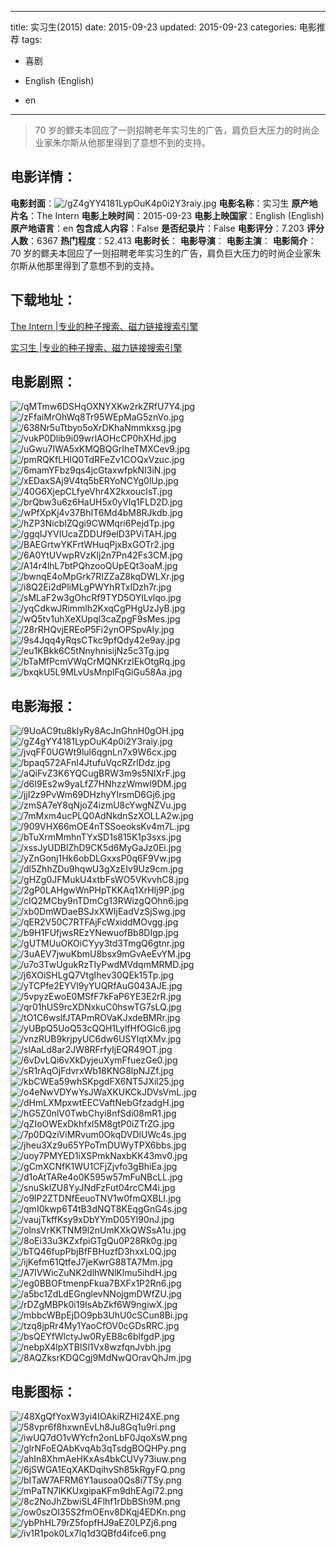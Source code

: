 
---
title: 实习生(2015)
date: 2015-09-23
updated: 2015-09-23
categories: 电影推荐
tags:
- 喜剧

- English (English)
- en
---


> 70 岁的鳏夫本回应了一则招聘老年实习生的广告，肩负巨大压力的时尚企业家朱尔斯从他那里得到了意想不到的支持。

## **电影详情**：

**电影封面**：<img src="https://image.tmdb.org/t/p/w200/gZ4gYY4181LypOuK4p0i2Y3raiy.jpg" alt="/gZ4gYY4181LypOuK4p0i2Y3raiy.jpg" title="/gZ4gYY4181LypOuK4p0i2Y3raiy.jpg">
**电影名称**：实习生
**原产地片名**：The Intern
**电影上映时间**：2015-09-23
**电影上映国家**：English (English)
**原产地语言**：en
**包含成人内容**：False
**是否纪录片**：False
**电影评分**：7.203
**评分人数**：6367
**热门程度**：52.413
**电影时长**：
**电影导演**：
**电影主演**：
**电影简介**：70 岁的鳏夫本回应了一则招聘老年实习生的广告，肩负巨大压力的时尚企业家朱尔斯从他那里得到了意想不到的支持。

## **下载地址**：
[The Intern |专业的种子搜索、磁力链接搜索引擎](https://movie.amd794.com:2083/?search=The%20Intern&ordering=&mode=match_phrase&page_size=10&page=1)

[实习生 |专业的种子搜索、磁力链接搜索引擎](https://movie.amd794.com:2083/?search=%E5%AE%9E%E4%B9%A0%E7%94%9F&ordering=&mode=match_phrase&page_size=10&page=1)
 

## **电影剧照**：
<img src="https://image.tmdb.org/t/p/original/qMTmw6DSHqOXNYXKw2rkZRfU7Y4.jpg" alt="/qMTmw6DSHqOXNYXKw2rkZRfU7Y4.jpg" title="/qMTmw6DSHqOXNYXKw2rkZRfU7Y4.jpg"><img src="https://image.tmdb.org/t/p/original/zFfaiMrOhWq8Tr95WEpMaG5znVo.jpg" alt="/zFfaiMrOhWq8Tr95WEpMaG5znVo.jpg" title="/zFfaiMrOhWq8Tr95WEpMaG5znVo.jpg"><img src="https://image.tmdb.org/t/p/original/638Nr5uTtbyo5oXrDKhaNmmkxsg.jpg" alt="/638Nr5uTtbyo5oXrDKhaNmmkxsg.jpg" title="/638Nr5uTtbyo5oXrDKhaNmmkxsg.jpg"><img src="https://image.tmdb.org/t/p/original/vukP0Dlib9i09wrlAOHcCP0hXHd.jpg" alt="/vukP0Dlib9i09wrlAOHcCP0hXHd.jpg" title="/vukP0Dlib9i09wrlAOHcCP0hXHd.jpg"><img src="https://image.tmdb.org/t/p/original/uGwu7IWA5xKMQBQGrIheTMXCev9.jpg" alt="/uGwu7IWA5xKMQBQGrIheTMXCev9.jpg" title="/uGwu7IWA5xKMQBQGrIheTMXCev9.jpg"><img src="https://image.tmdb.org/t/p/original/pmRQKfLHlQ0TdRFeZv1COQxVzuc.jpg" alt="/pmRQKfLHlQ0TdRFeZv1COQxVzuc.jpg" title="/pmRQKfLHlQ0TdRFeZv1COQxVzuc.jpg"><img src="https://image.tmdb.org/t/p/original/6mamYFbz9qs4jcGtaxwfpkNI3iN.jpg" alt="/6mamYFbz9qs4jcGtaxwfpkNI3iN.jpg" title="/6mamYFbz9qs4jcGtaxwfpkNI3iN.jpg"><img src="https://image.tmdb.org/t/p/original/xEDaxSAj9V4tq5bERYoNCYg0lUp.jpg" alt="/xEDaxSAj9V4tq5bERYoNCYg0lUp.jpg" title="/xEDaxSAj9V4tq5bERYoNCYg0lUp.jpg"><img src="https://image.tmdb.org/t/p/original/40G6XjepCLfyeVhr4X2kxoucIsT.jpg" alt="/40G6XjepCLfyeVhr4X2kxoucIsT.jpg" title="/40G6XjepCLfyeVhr4X2kxoucIsT.jpg"><img src="https://image.tmdb.org/t/p/original/brQbw3u6z6HaUH5x0yVIq1FLD2D.jpg" alt="/brQbw3u6z6HaUH5x0yVIq1FLD2D.jpg" title="/brQbw3u6z6HaUH5x0yVIq1FLD2D.jpg"><img src="https://image.tmdb.org/t/p/original/wPfXpKj4v37BhIT6Md4bM8RJkdb.jpg" alt="/wPfXpKj4v37BhIT6Md4bM8RJkdb.jpg" title="/wPfXpKj4v37BhIT6Md4bM8RJkdb.jpg"><img src="https://image.tmdb.org/t/p/original/hZP3NicbIZQgi9CWMqri6PejdTp.jpg" alt="/hZP3NicbIZQgi9CWMqri6PejdTp.jpg" title="/hZP3NicbIZQgi9CWMqri6PejdTp.jpg"><img src="https://image.tmdb.org/t/p/original/ggqIJYVIUcaZDDUf9elD3PViTAH.jpg" alt="/ggqIJYVIUcaZDDUf9elD3PViTAH.jpg" title="/ggqIJYVIUcaZDDUf9elD3PViTAH.jpg"><img src="https://image.tmdb.org/t/p/original/BAEGrtwYKFrtWHuqPjxBxGOTr2.jpg" alt="/BAEGrtwYKFrtWHuqPjxBxGOTr2.jpg" title="/BAEGrtwYKFrtWHuqPjxBxGOTr2.jpg"><img src="https://image.tmdb.org/t/p/original/6A0YtUVwpRVzKlj2n7Pn42Fs3CM.jpg" alt="/6A0YtUVwpRVzKlj2n7Pn42Fs3CM.jpg" title="/6A0YtUVwpRVzKlj2n7Pn42Fs3CM.jpg"><img src="https://image.tmdb.org/t/p/original/A14r4lhL7btPQhzooQUpEQt3oaM.jpg" alt="/A14r4lhL7btPQhzooQUpEQt3oaM.jpg" title="/A14r4lhL7btPQhzooQUpEQt3oaM.jpg"><img src="https://image.tmdb.org/t/p/original/bwnqE4oMpGrk7RIZZaZ8kqDWLXr.jpg" alt="/bwnqE4oMpGrk7RIZZaZ8kqDWLXr.jpg" title="/bwnqE4oMpGrk7RIZZaZ8kqDWLXr.jpg"><img src="https://image.tmdb.org/t/p/original/i8Q2Ei2dPliMLgPWYhRTxIDzh7r.jpg" alt="/i8Q2Ei2dPliMLgPWYhRTxIDzh7r.jpg" title="/i8Q2Ei2dPliMLgPWYhRTxIDzh7r.jpg"><img src="https://image.tmdb.org/t/p/original/sMLaF2w3gOhcRf9TYD5OYILvlqo.jpg" alt="/sMLaF2w3gOhcRf9TYD5OYILvlqo.jpg" title="/sMLaF2w3gOhcRf9TYD5OYILvlqo.jpg"><img src="https://image.tmdb.org/t/p/original/yqCdkwJRimmlh2KxqCgPHgUzJyB.jpg" alt="/yqCdkwJRimmlh2KxqCgPHgUzJyB.jpg" title="/yqCdkwJRimmlh2KxqCgPHgUzJyB.jpg"><img src="https://image.tmdb.org/t/p/original/wQ5tv1uhXeXUpql3caZpgF9sMes.jpg" alt="/wQ5tv1uhXeXUpql3caZpgF9sMes.jpg" title="/wQ5tv1uhXeXUpql3caZpgF9sMes.jpg"><img src="https://image.tmdb.org/t/p/original/28rRHQvjEREoP5Fi2ynOPSpvAly.jpg" alt="/28rRHQvjEREoP5Fi2ynOPSpvAly.jpg" title="/28rRHQvjEREoP5Fi2ynOPSpvAly.jpg"><img src="https://image.tmdb.org/t/p/original/9s4Jqq4yRqsCTkc9pfQdy42e9ay.jpg" alt="/9s4Jqq4yRqsCTkc9pfQdy42e9ay.jpg" title="/9s4Jqq4yRqsCTkc9pfQdy42e9ay.jpg"><img src="https://image.tmdb.org/t/p/original/eu1KBkk6C5tNnyhnisijNz5c3Tg.jpg" alt="/eu1KBkk6C5tNnyhnisijNz5c3Tg.jpg" title="/eu1KBkk6C5tNnyhnisijNz5c3Tg.jpg"><img src="https://image.tmdb.org/t/p/original/bTaMfPcmVWqCrMQNKrzIEkOtgRq.jpg" alt="/bTaMfPcmVWqCrMQNKrzIEkOtgRq.jpg" title="/bTaMfPcmVWqCrMQNKrzIEkOtgRq.jpg"><img src="https://image.tmdb.org/t/p/original/bxqkU5L9MLvUsMnplFqGiGu58Aa.jpg" alt="/bxqkU5L9MLvUsMnplFqGiGu58Aa.jpg" title="/bxqkU5L9MLvUsMnplFqGiGu58Aa.jpg">

## **电影海报**：
<img src="https://image.tmdb.org/t/p/original/9UoAC9tu8kIyRy8AcJnGhnH0gOH.jpg" alt="/9UoAC9tu8kIyRy8AcJnGhnH0gOH.jpg" title="/9UoAC9tu8kIyRy8AcJnGhnH0gOH.jpg"><img src="https://image.tmdb.org/t/p/original/gZ4gYY4181LypOuK4p0i2Y3raiy.jpg" alt="/gZ4gYY4181LypOuK4p0i2Y3raiy.jpg" title="/gZ4gYY4181LypOuK4p0i2Y3raiy.jpg"><img src="https://image.tmdb.org/t/p/original/jvqFF0UGWt9lul6qgnLn7x9W6cx.jpg" alt="/jvqFF0UGWt9lul6qgnLn7x9W6cx.jpg" title="/jvqFF0UGWt9lul6qgnLn7x9W6cx.jpg"><img src="https://image.tmdb.org/t/p/original/bpaq572AFnI4JtufuVqcRZrlDdz.jpg" alt="/bpaq572AFnI4JtufuVqcRZrlDdz.jpg" title="/bpaq572AFnI4JtufuVqcRZrlDdz.jpg"><img src="https://image.tmdb.org/t/p/original/aQiFvZ3K6YQCugBRW3m9s5NIXrF.jpg" alt="/aQiFvZ3K6YQCugBRW3m9s5NIXrF.jpg" title="/aQiFvZ3K6YQCugBRW3m9s5NIXrF.jpg"><img src="https://image.tmdb.org/t/p/original/d6I9Es2w9yaLfZ7HNhzzWmwl9DM.jpg" alt="/d6I9Es2w9yaLfZ7HNhzzWmwl9DM.jpg" title="/d6I9Es2w9yaLfZ7HNhzzWmwl9DM.jpg"><img src="https://image.tmdb.org/t/p/original/jjI2z9PvWm69DHzhyYIrsmD6Gj6.jpg" alt="/jjI2z9PvWm69DHzhyYIrsmD6Gj6.jpg" title="/jjI2z9PvWm69DHzhyYIrsmD6Gj6.jpg"><img src="https://image.tmdb.org/t/p/original/zmSA7eY8qNjoZ4izmU8cYwgNZVu.jpg" alt="/zmSA7eY8qNjoZ4izmU8cYwgNZVu.jpg" title="/zmSA7eY8qNjoZ4izmU8cYwgNZVu.jpg"><img src="https://image.tmdb.org/t/p/original/7mMxm4ucPLQ0AdNkdnSzXOLLA2w.jpg" alt="/7mMxm4ucPLQ0AdNkdnSzXOLLA2w.jpg" title="/7mMxm4ucPLQ0AdNkdnSzXOLLA2w.jpg"><img src="https://image.tmdb.org/t/p/original/909VHX66mOE4nTSSoeoksKv4m7L.jpg" alt="/909VHX66mOE4nTSSoeoksKv4m7L.jpg" title="/909VHX66mOE4nTSSoeoksKv4m7L.jpg"><img src="https://image.tmdb.org/t/p/original/bTuXrmMmhnTYxSD1s815K1p3sxs.jpg" alt="/bTuXrmMmhnTYxSD1s815K1p3sxs.jpg" title="/bTuXrmMmhnTYxSD1s815K1p3sxs.jpg"><img src="https://image.tmdb.org/t/p/original/xssJyUDBlZhD9CK5d6MyGaJz0Ei.jpg" alt="/xssJyUDBlZhD9CK5d6MyGaJz0Ei.jpg" title="/xssJyUDBlZhD9CK5d6MyGaJz0Ei.jpg"><img src="https://image.tmdb.org/t/p/original/yZnGonj1Hk6obDLGxxsP0q6F9Vw.jpg" alt="/yZnGonj1Hk6obDLGxxsP0q6F9Vw.jpg" title="/yZnGonj1Hk6obDLGxxsP0q6F9Vw.jpg"><img src="https://image.tmdb.org/t/p/original/dl5ZhhZDu9hqwU3gXzEIv9Uz9cm.jpg" alt="/dl5ZhhZDu9hqwU3gXzEIv9Uz9cm.jpg" title="/dl5ZhhZDu9hqwU3gXzEIv9Uz9cm.jpg"><img src="https://image.tmdb.org/t/p/original/gHZg0JFMukU4xtbFsWO5VKvvhC8.jpg" alt="/gHZg0JFMukU4xtbFsWO5VKvvhC8.jpg" title="/gHZg0JFMukU4xtbFsWO5VKvvhC8.jpg"><img src="https://image.tmdb.org/t/p/original/2gP0LAHgwWnPHpTKKAq1XrHIj9P.jpg" alt="/2gP0LAHgwWnPHpTKKAq1XrHIj9P.jpg" title="/2gP0LAHgwWnPHpTKKAq1XrHIj9P.jpg"><img src="https://image.tmdb.org/t/p/original/cIQ2MCby9nTDmCg13RWizgQOhn6.jpg" alt="/cIQ2MCby9nTDmCg13RWizgQOhn6.jpg" title="/cIQ2MCby9nTDmCg13RWizgQOhn6.jpg"><img src="https://image.tmdb.org/t/p/original/xb0DmWDaeBSJxXWIjEadVzSjSwg.jpg" alt="/xb0DmWDaeBSJxXWIjEadVzSjSwg.jpg" title="/xb0DmWDaeBSJxXWIjEadVzSjSwg.jpg"><img src="https://image.tmdb.org/t/p/original/qER2V50C7RTFAjFcWxiddMOvgg.jpg" alt="/qER2V50C7RTFAjFcWxiddMOvgg.jpg" title="/qER2V50C7RTFAjFcWxiddMOvgg.jpg"><img src="https://image.tmdb.org/t/p/original/b9H1FUfjwsREzYNewuofBb8DIgp.jpg" alt="/b9H1FUfjwsREzYNewuofBb8DIgp.jpg" title="/b9H1FUfjwsREzYNewuofBb8DIgp.jpg"><img src="https://image.tmdb.org/t/p/original/gUTMUuOKOiCYyy3td3TmgQ6gtnr.jpg" alt="/gUTMUuOKOiCYyy3td3TmgQ6gtnr.jpg" title="/gUTMUuOKOiCYyy3td3TmgQ6gtnr.jpg"><img src="https://image.tmdb.org/t/p/original/3uAEV7jwuKbmU8bsx9mGvAeEvYM.jpg" alt="/3uAEV7jwuKbmU8bsx9mGvAeEvYM.jpg" title="/3uAEV7jwuKbmU8bsx9mGvAeEvYM.jpg"><img src="https://image.tmdb.org/t/p/original/u7o3TwUgukRzTIyPwdMVdqmMRMD.jpg" alt="/u7o3TwUgukRzTIyPwdMVdqmMRMD.jpg" title="/u7o3TwUgukRzTIyPwdMVdqmMRMD.jpg"><img src="https://image.tmdb.org/t/p/original/j6XOiSHLgQ7VtgIhev30QEk15Tp.jpg" alt="/j6XOiSHLgQ7VtgIhev30QEk15Tp.jpg" title="/j6XOiSHLgQ7VtgIhev30QEk15Tp.jpg"><img src="https://image.tmdb.org/t/p/original/yTCPfe2EYVl9yYUQRfAuG043AJE.jpg" alt="/yTCPfe2EYVl9yYUQRfAuG043AJE.jpg" title="/yTCPfe2EYVl9yYUQRfAuG043AJE.jpg"><img src="https://image.tmdb.org/t/p/original/5vpyzEwoE0MSfF7kFaP6YE3E2rR.jpg" alt="/5vpyzEwoE0MSfF7kFaP6YE3E2rR.jpg" title="/5vpyzEwoE0MSfF7kFaP6YE3E2rR.jpg"><img src="https://image.tmdb.org/t/p/original/qr01hUS9rcXDNxkuC0hswTG7sLQ.jpg" alt="/qr01hUS9rcXDNxkuC0hswTG7sLQ.jpg" title="/qr01hUS9rcXDNxkuC0hswTG7sLQ.jpg"><img src="https://image.tmdb.org/t/p/original/tO1C6wslfJTAPmROVaKJxdeBMRr.jpg" alt="/tO1C6wslfJTAPmROVaKJxdeBMRr.jpg" title="/tO1C6wslfJTAPmROVaKJxdeBMRr.jpg"><img src="https://image.tmdb.org/t/p/original/yUBpQ5UoQ53cQQH1LylfHfOGlc6.jpg" alt="/yUBpQ5UoQ53cQQH1LylfHfOGlc6.jpg" title="/yUBpQ5UoQ53cQQH1LylfHfOGlc6.jpg"><img src="https://image.tmdb.org/t/p/original/vnzRUB9krjpyUC6dw6USYlqtXMv.jpg" alt="/vnzRUB9krjpyUC6dw6USYlqtXMv.jpg" title="/vnzRUB9krjpyUC6dw6USYlqtXMv.jpg"><img src="https://image.tmdb.org/t/p/original/slAaLd8ar2JW8RFrfyIjEQR49OT.jpg" alt="/slAaLd8ar2JW8RFrfyIjEQR49OT.jpg" title="/slAaLd8ar2JW8RFrfyIjEQR49OT.jpg"><img src="https://image.tmdb.org/t/p/original/6vDvLQi6vXkDyjeuXymFfuezGe0.jpg" alt="/6vDvLQi6vXkDyjeuXymFfuezGe0.jpg" title="/6vDvLQi6vXkDyjeuXymFfuezGe0.jpg"><img src="https://image.tmdb.org/t/p/original/sR1rAqOjFdvrxWb18KNG8lpNJZf.jpg" alt="/sR1rAqOjFdvrxWb18KNG8lpNJZf.jpg" title="/sR1rAqOjFdvrxWb18KNG8lpNJZf.jpg"><img src="https://image.tmdb.org/t/p/original/kbCWEa59whSKpgdFX6NT5JXil25.jpg" alt="/kbCWEa59whSKpgdFX6NT5JXil25.jpg" title="/kbCWEa59whSKpgdFX6NT5JXil25.jpg"><img src="https://image.tmdb.org/t/p/original/o4eNwVDYwYsJWaXKUKCkJDVsVmL.jpg" alt="/o4eNwVDYwYsJWaXKUKCkJDVsVmL.jpg" title="/o4eNwVDYwYsJWaXKUKCkJDVsVmL.jpg"><img src="https://image.tmdb.org/t/p/original/dHmLXMpxwtEECVaftNebGfzadgH.jpg" alt="/dHmLXMpxwtEECVaftNebGfzadgH.jpg" title="/dHmLXMpxwtEECVaftNebGfzadgH.jpg"><img src="https://image.tmdb.org/t/p/original/hG5Z0nlV0TwbChyi8nfSdi08mR1.jpg" alt="/hG5Z0nlV0TwbChyi8nfSdi08mR1.jpg" title="/hG5Z0nlV0TwbChyi8nfSdi08mR1.jpg"><img src="https://image.tmdb.org/t/p/original/qZIoOWExDkhfxl5M8gtP0iZTrZG.jpg" alt="/qZIoOWExDkhfxl5M8gtP0iZTrZG.jpg" title="/qZIoOWExDkhfxl5M8gtP0iZTrZG.jpg"><img src="https://image.tmdb.org/t/p/original/7p0DQziViMRvum0OkqDVDlUWc4s.jpg" alt="/7p0DQziViMRvum0OkqDVDlUWc4s.jpg" title="/7p0DQziViMRvum0OkqDVDlUWc4s.jpg"><img src="https://image.tmdb.org/t/p/original/jheu3Xz9u65YPoTmDUWyTPX6bbs.jpg" alt="/jheu3Xz9u65YPoTmDUWyTPX6bbs.jpg" title="/jheu3Xz9u65YPoTmDUWyTPX6bbs.jpg"><img src="https://image.tmdb.org/t/p/original/uoy7PMYED1iXSPmkNaxbKK43mv0.jpg" alt="/uoy7PMYED1iXSPmkNaxbKK43mv0.jpg" title="/uoy7PMYED1iXSPmkNaxbKK43mv0.jpg"><img src="https://image.tmdb.org/t/p/original/gCmXCNfK1WU1CFjZjvfo3gBhiEa.jpg" alt="/gCmXCNfK1WU1CFjZjvfo3gBhiEa.jpg" title="/gCmXCNfK1WU1CFjZjvfo3gBhiEa.jpg"><img src="https://image.tmdb.org/t/p/original/d1oAtTARe4o0K595w57mFuNBcLL.jpg" alt="/d1oAtTARe4o0K595w57mFuNBcLL.jpg" title="/d1oAtTARe4o0K595w57mFuNBcLL.jpg"><img src="https://image.tmdb.org/t/p/original/snuSklZU8YyJNdFzFut04rcCM4i.jpg" alt="/snuSklZU8YyJNdFzFut04rcCM4i.jpg" title="/snuSklZU8YyJNdFzFut04rcCM4i.jpg"><img src="https://image.tmdb.org/t/p/original/o9lP2ZTDNfEeuoTNV1w0fmQXBLI.jpg" alt="/o9lP2ZTDNfEeuoTNV1w0fmQXBLI.jpg" title="/o9lP2ZTDNfEeuoTNV1w0fmQXBLI.jpg"><img src="https://image.tmdb.org/t/p/original/qmI0kwp6T4tB3dNQT8KEqgGnG4s.jpg" alt="/qmI0kwp6T4tB3dNQT8KEqgGnG4s.jpg" title="/qmI0kwp6T4tB3dNQT8KEqgGnG4s.jpg"><img src="https://image.tmdb.org/t/p/original/vaujTkffKsy9xDbYYmD05Yl90nJ.jpg" alt="/vaujTkffKsy9xDbYYmD05Yl90nJ.jpg" title="/vaujTkffKsy9xDbYYmD05Yl90nJ.jpg"><img src="https://image.tmdb.org/t/p/original/olnsVrKKTNM9l2nUmKXkQWSsA1u.jpg" alt="/olnsVrKKTNM9l2nUmKXkQWSsA1u.jpg" title="/olnsVrKKTNM9l2nUmKXkQWSsA1u.jpg"><img src="https://image.tmdb.org/t/p/original/8oEi33u3KZxfpiGTgQu0P28Rk0g.jpg" alt="/8oEi33u3KZxfpiGTgQu0P28Rk0g.jpg" title="/8oEi33u3KZxfpiGTgQu0P28Rk0g.jpg"><img src="https://image.tmdb.org/t/p/original/bTQ46fupPbjBfFBHuzfD3hxxL0Q.jpg" alt="/bTQ46fupPbjBfFBHuzfD3hxxL0Q.jpg" title="/bTQ46fupPbjBfFBHuzfD3hxxL0Q.jpg"><img src="https://image.tmdb.org/t/p/original/ijKefm61QtfeJ7jeKwrG88TA7Mm.jpg" alt="/ijKefm61QtfeJ7jeKwrG88TA7Mm.jpg" title="/ijKefm61QtfeJ7jeKwrG88TA7Mm.jpg"><img src="https://image.tmdb.org/t/p/original/A7lVWicZuNK2dlhWNlKlmu5ihdH.jpg" alt="/A7lVWicZuNK2dlhWNlKlmu5ihdH.jpg" title="/A7lVWicZuNK2dlhWNlKlmu5ihdH.jpg"><img src="https://image.tmdb.org/t/p/original/eg0BBOFtmenpFkua7BXFx1P2Rn6.jpg" alt="/eg0BBOFtmenpFkua7BXFx1P2Rn6.jpg" title="/eg0BBOFtmenpFkua7BXFx1P2Rn6.jpg"><img src="https://image.tmdb.org/t/p/original/a5bc1ZdLdEGnglevNNojgmDWfZU.jpg" alt="/a5bc1ZdLdEGnglevNNojgmDWfZU.jpg" title="/a5bc1ZdLdEGnglevNNojgmDWfZU.jpg"><img src="https://image.tmdb.org/t/p/original/rDZgMBPk0i19IsAbZkf6W9ngiwX.jpg" alt="/rDZgMBPk0i19IsAbZkf6W9ngiwX.jpg" title="/rDZgMBPk0i19IsAbZkf6W9ngiwX.jpg"><img src="https://image.tmdb.org/t/p/original/mbbcWBpEjDO9pb3UhU0cSCun8Bi.jpg" alt="/mbbcWBpEjDO9pb3UhU0cSCun8Bi.jpg" title="/mbbcWBpEjDO9pb3UhU0cSCun8Bi.jpg"><img src="https://image.tmdb.org/t/p/original/tzq8jpRr4My1YaoCfOV0cGDsRRC.jpg" alt="/tzq8jpRr4My1YaoCfOV0cGDsRRC.jpg" title="/tzq8jpRr4My1YaoCfOV0cGDsRRC.jpg"><img src="https://image.tmdb.org/t/p/original/bsQEYfWlctyJw0RyEB8c6blfgdP.jpg" alt="/bsQEYfWlctyJw0RyEB8c6blfgdP.jpg" title="/bsQEYfWlctyJw0RyEB8c6blfgdP.jpg"><img src="https://image.tmdb.org/t/p/original/nebpX4lpXTBlSl1Vx8wzfqnJvbh.jpg" alt="/nebpX4lpXTBlSl1Vx8wzfqnJvbh.jpg" title="/nebpX4lpXTBlSl1Vx8wzfqnJvbh.jpg"><img src="https://image.tmdb.org/t/p/original/8AQZksrKDQCgj9MdNwQOravQhJm.jpg" alt="/8AQZksrKDQCgj9MdNwQOravQhJm.jpg" title="/8AQZksrKDQCgj9MdNwQOravQhJm.jpg">

## **电影图标**：
<img src="https://image.tmdb.org/t/p/original/48XgQfYoxW3yi4IOAkiRZHI24XE.png" alt="/48XgQfYoxW3yi4IOAkiRZHI24XE.png" title="/48XgQfYoxW3yi4IOAkiRZHI24XE.png"><img src="https://image.tmdb.org/t/p/original/58vpr6f8hxwnEvLh8Ju8Gq1u9ri.png" alt="/58vpr6f8hxwnEvLh8Ju8Gq1u9ri.png" title="/58vpr6f8hxwnEvLh8Ju8Gq1u9ri.png"><img src="https://image.tmdb.org/t/p/original/iwUQ7dO1vWYcfn2onLbF0JqoXsW.png" alt="/iwUQ7dO1vWYcfn2onLbF0JqoXsW.png" title="/iwUQ7dO1vWYcfn2onLbF0JqoXsW.png"><img src="https://image.tmdb.org/t/p/original/glrNFoEQAbKvqAb3qTsdgBOQHPy.png" alt="/glrNFoEQAbKvqAb3qTsdgBOQHPy.png" title="/glrNFoEQAbKvqAb3qTsdgBOQHPy.png"><img src="https://image.tmdb.org/t/p/original/ahIn8XhmAeHKxAs4bkCUVy73iuw.png" alt="/ahIn8XhmAeHKxAs4bkCUVy73iuw.png" title="/ahIn8XhmAeHKxAs4bkCUVy73iuw.png"><img src="https://image.tmdb.org/t/p/original/6jSWGA1EqXAKDqihvSh85kRgyFQ.png" alt="/6jSWGA1EqXAKDqihvSh85kRgyFQ.png" title="/6jSWGA1EqXAKDqihvSh85kRgyFQ.png"><img src="https://image.tmdb.org/t/p/original/bITaW7AFRM6Y1ausoa0Qs8i7TSy.png" alt="/bITaW7AFRM6Y1ausoa0Qs8i7TSy.png" title="/bITaW7AFRM6Y1ausoa0Qs8i7TSy.png"><img src="https://image.tmdb.org/t/p/original/mPaTN7lKKUxgipaKFm9dhEAgi72.png" alt="/mPaTN7lKKUxgipaKFm9dhEAgi72.png" title="/mPaTN7lKKUxgipaKFm9dhEAgi72.png"><img src="https://image.tmdb.org/t/p/original/8c2NoJhZbwiSL4Flhf1rDbBSh9M.png" alt="/8c2NoJhZbwiSL4Flhf1rDbBSh9M.png" title="/8c2NoJhZbwiSL4Flhf1rDbBSh9M.png"><img src="https://image.tmdb.org/t/p/original/ow0szOI35S2fmOEnv8DKqj4EDKn.png" alt="/ow0szOI35S2fmOEnv8DKqj4EDKn.png" title="/ow0szOI35S2fmOEnv8DKqj4EDKn.png"><img src="https://image.tmdb.org/t/p/original/ybPhHL79rZ5fopfHJ9aEZ0LPZj6.png" alt="/ybPhHL79rZ5fopfHJ9aEZ0LPZj6.png" title="/ybPhHL79rZ5fopfHJ9aEZ0LPZj6.png"><img src="https://image.tmdb.org/t/p/original/iv1R1pok0Lx7lq1d3QBfd4ifce6.png" alt="/iv1R1pok0Lx7lq1d3QBfd4ifce6.png" title="/iv1R1pok0Lx7lq1d3QBfd4ifce6.png">
